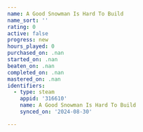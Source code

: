 ```yaml
---
name: A Good Snowman Is Hard To Build
name_sort: ''
rating: 0
active: false
progress: new
hours_played: 0
purchased_on: .nan
started_on: .nan
beaten_on: .nan
completed_on: .nan
mastered_on: .nan
identifiers:
  - type: steam
    appid: '316610'
    name: A Good Snowman Is Hard To Build
    synced_on: '2024-08-30'

---
```

